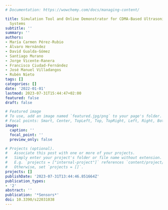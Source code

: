 ```yaml
---
# Documentation: https://wowchemy.com/docs/managing-content/

title: Simulation Tool and Online Demonstrator for CDMA-Based Ultrasonic Indoor Localization
  Systems
subtitle: ''
summary: ''
authors:
- María Carmen Pérez-Rubio
- Álvaro Hernández
- David Gualda-Gómez
- Santiago Murano
- Jorge Vicente-Ranera
- Francisco Ciudad-Fernández
- José Manuel Villadangos
- Rubén Nieto
tags: []
categories: []
date: '2022-01-01'
lastmod: 2023-07-31T15:44:47+02:00
featured: false
draft: false

# Featured image
# To use, add an image named `featured.jpg/png` to your page's folder.
# Focal points: Smart, Center, TopLeft, Top, TopRight, Left, Right, BottomLeft, Bottom, BottomRight.
image:
  caption: ''
  focal_point: ''
  preview_only: false

# Projects (optional).
#   Associate this post with one or more of your projects.
#   Simply enter your project's folder or file name without extension.
#   E.g. `projects = ["internal-project"]` references `content/project/deep-learning/index.md`.
#   Otherwise, set `projects = []`.
projects: []
publishDate: '2023-07-31T13:44:46.851664Z'
publication_types:
- '2'
abstract: ''
publication: '*Sensors*'
doi: 10.3390/s22031038
---
```

